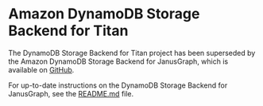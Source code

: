 # Amazon DynamoDB Storage Backend for Titan<a name="Tools.TitanDB"></a>

The DynamoDB Storage Backend for Titan project has been superseded by the Amazon DynamoDB Storage Backend for JanusGraph, which is available on [GitHub](https://github.com/awslabs/dynamodb-janusgraph-storage-backend)\.

For up\-to\-date instructions on the DynamoDB Storage Backend for JanusGraph, see the [README\.md](https://github.com/awslabs/dynamodb-janusgraph-storage-backend/blob/master/README.md) file\.